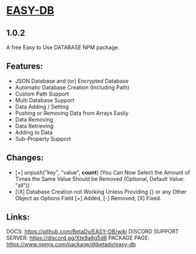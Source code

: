 # [EASY-DB](https://www.npmjs.com/package/@betadv/easy-db)
## 1.0.2
A free Easy to Use DATABASE NPM package.

## Features:
- JSON Database and (or) Encrypted Database
- Automatic Database Creation (Including Path)
- Custom Path Support
- Multi Database Support
- Data Adding / Setting
- Pushing or Removing Data from Arrays Easily
- Data Removing
- Data Retrieving
- Adding to Data
- Sub-Property Support

## Changes:
 - [+] <db>unpush("key", "value", **count**) (You Can Now Select the Amount of Times the Same Value Should be Removed (Optional, Default Value: "all"))
 - [\X] Database Creation not Working Unless Providing {} or any Other Object as Options Field
[+] Added, [-] Removed, [X] Fixed.

## Links:
DOCS: https://github.com/BetaDv/EASY-DB/wiki
DISCORD SUPPORT SERVER: https://discord.gg/Xte9a6g5d8
PACKAGE PAGE: https://www.npmjs.com/package/@betadv/easy-db
